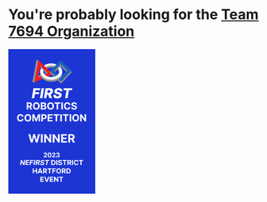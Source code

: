 # You're probably looking for the [Team 7694 Organization](https://github.com/frcteam7694/)
<img src="banner.svg" width="175px"></img>
